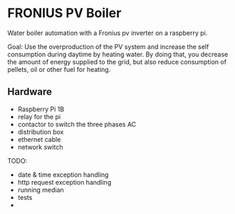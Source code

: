 # FRONIUS PV Boiler

Water boiler automation with a Fronius pv inverter on a raspberry pi.

Goal: Use the overproduction of the PV system and increase the self consumption during daytime by heating water. By doing that, you decrease the amount of energy supplied to the grid, but also reduce consumption of pellets, oil or other fuel for heating.

## Hardware

- Raspberry Pi 1B
- relay for the pi
- contactor to switch the three phases AC
- distribution box
- ethernet cable
- network switch

TODO:
- date & time exception handling
- http request exception handling
- running median
- tests
-
